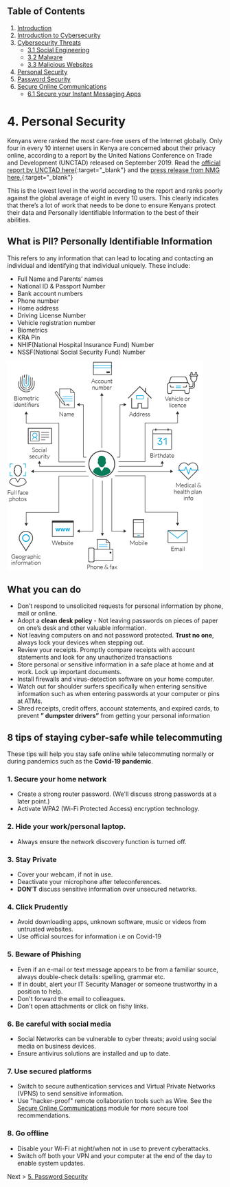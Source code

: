 ## Table of Contents

1. [Introduction](https://champions.boltech.global/)
1. [Introduction to Cybersecurity](https://champions.boltech.global/training/introduction)
1. [Cybersecurity Threats](https://champions.boltech.global/training/cybersecuritythreats)
    * [3.1 Social Engineering](https://champions.boltech.global/training/socialengineering)
    * [3.2 Malware](https://champions.boltech.global/training/malware)
    * [3.3 Malicious Websites](https://champions.boltech.global/training/maliciouswebsites)
1. [Personal Security](https://champions.boltech.global/training/personalsecurity)
1. [Password Security](https://champions.boltech.global/training/passwordsecurity)
1. [Secure Online Communications](https://champions.boltech.global/training/securecommunications)
    * [6.1 Secure your Instant Messaging Apps](https://champions.boltech.global/training/secureim)
    
# 4. Personal Security

Kenyans were ranked the most care-free users of the Internet globally. Only four in every 10 internet users in Kenya are concerned about their privacy online, according to a report by the United Nations Conference on Trade and Development (UNCTAD) released on September 2019. Read the [official report by UNCTAD here](https://unctad.org/en/PublicationsLibrary/der2019_en.pdf){:target="_blank"} and the [press release from NMG here.](https://www.nation.co.ke/news/Kenyans-the-most-carefree-users-of-internet/1056-5261054-1b6rqjz/index.html){:target="_blank"}

This is the lowest level in the world according to the report and ranks poorly against the global average of eight in every 10 users. This clearly indicates that there’s a lot of work that needs to be done to ensure Kenyans protect their data and Personally Identifiable Information to the best of their abilities. 

## What is PII? Personally Identifiable Information

This refers to any information that can lead to locating and contacting an individual and identifying that individual uniquely. These include:

*	Full Name and Parents’ names
* National ID & Passport Number
* Bank account numbers
* Phone number
* Home address 
* Driving License Number
* Vehicle registration number
* Biometrics
*	KRA Pin 
* NHIF(National Hospital Insurance Fund) Number
* NSSF(National Social Security Fund) Number

![Personally Identifiable Information](../images/pii.png)

## What you can do 
* Don’t respond to unsolicited requests for personal information by phone, mail or online.
* Adopt a __clean desk policy__ - Not leaving passwords on pieces of paper on one’s desk and other valuable information.
* Not leaving computers on and not password protected. __Trust no one__, always lock your devices when stepping out. 
* Review your receipts. Promptly compare receipts with account statements and look for any unauthorized transactions
*	Store personal or sensitive information in a safe place at home and at work. Lock up important documents. 
* Install firewalls and virus-detection software on your home computer.
* Watch out for shoulder surfers specifically when entering sensitive information such as when entering passwords at your computer or pins at ATMs. 
* Shred receipts, credit offers, account statements, and expired cards, to prevent
__” dumpster drivers”__ from getting your personal information

## 8 tips of staying cyber-safe while telecommuting
These tips will help you stay safe online while telecommuting normally or during pandemics such as the __Covid-19 pandemic__.

### 1. Secure your home network 
* Create a strong router password. (We'll discuss strong passwords at a later point.)
* Activate WPA2 (Wi-Fi Protected Access) encryption technology. 

### 2. Hide your work/personal laptop. 
* Always ensure the network discovery function is turned off. 

### 3. Stay Private
* Cover your webcam, if not in use. 
* Deactivate your microphone after teleconferences. 
* __DON'T__ discuss sensitive information over unsecured networks. 

### 4. Click Prudently
* Avoid downloading apps, unknown software, music or videos from untrusted websites. 
* Use official sources for information i.e on Covid-19

### 5. Beware of Phishing 
* Even if an e-mail or text message appears to be from a familiar source, always double-check details: spelling, grammar etc. 
* If in doubt, alert your IT Security Manager or someone trustworthy in a position to help. 
* Don't forward the email to colleagues. 
* Don't open attachments or click on fishy links. 

### 6. Be careful with social media
* Social Networks can be vulnerable to cyber threats; avoid using social media on business devices. 
* Ensure antivirus solutions are installed and up to date. 

### 7. Use secured platforms 
* Switch to secure authentication services and Virtual Private Networks (VPNS) to send sensitive information.
* Use "hacker-proof" remote collaboration tools such as Wire. See the [Secure Online Communications](https://champions.boltech.global/training/securecommunications) module for more secure tool recommendations. 

### 8. Go offline 
* Disable your Wi-Fi at night/when not in use to prevent cyberattacks. 
* Switch off both your VPN and your computer at the end of the day to enable system updates. 

 Next > [5. Password Security](https://champions.boltech.global/training/passwordsecurity) 


